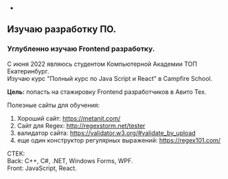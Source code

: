 -

<h2>Изучаю разработку ПО.</h2>
<h3>Углубленно изучаю Frontend разработку.</h3>
С июня 2022 являюсь студентом Компьютерной Академии ТОП Екатеринбург.<br>
Изучаю курс "Полный курс по Java Script и React" в Campfire School.

**Цель:** попасть на стажировку Frontend разработчиков в Авито Тех.


Полезные сайты для обучения:
1) Хороший сайт: https://metanit.com/
2) Сайт для Regex: http://regexstorm.net/tester
3) валидатор сайта: https://validator.w3.org/#validate_by_upload
4) еще один конструктор регулярных выражений: https://regex101.com/


СТЕК: <br>
Back: C++, C#, .NET, Windows Forms, WPF.<br>
Front: JavaScript, React.
